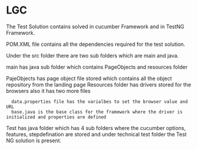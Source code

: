 # LGC

The Test Solution contains solved in cucumber Framework and in TestNG Framework.

POM.XML file contains all the dependencies required for the test solution.

Under the src folder there are two sub folders which are main and java.

main has java sub folder which contains PageObjects and resources folder

  PajeObjects has page object file stored which contains all the object repository from the landing page
  Resources folder has drivers stored for the browsers also it has two more files
  
      data.properties file has the varialbes to set the browser value and URL
      base.java is the base class for the framework where the driver is initialized and properties are defined
      
Test has java folder which has 4 sub folders where the cucumber options, features, stepdefination are stored and under technical test folder the Test NG             solution is present.
